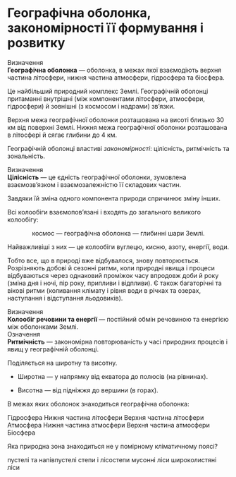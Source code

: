 # Географiчна оболонка, закономiрностi її формування i розвитку

<div class="eoz-wrap">
<span class="eoz">Визначення</span>
<div class="eoz-text">
<b>Географiчна оболонка</b> — оболонка, в межах якої взаємодiють верхня частина лiтосфери, нижня частина атмосфери, гiдросфера та бiосфера.
</div>
</div>

Це найбільший природний комплекс Землі. Географічній оболонці притаманні внутрішні (між компонентами літосфери, атмосфери, гідросфери) й зовнішні (з космосом і надрами) зв’язки.

Верхня межа географічної оболонки розташована на висоті близько 30 км від поверхні Землі. Нижня межа географічної оболонки розташована в літосфері й сягає глибини до 4 км.

Географічній оболонці властиві *закономірності*: <span class="p1">цілісність</span>, <span class="p1">ритмічність</span> та <span class="p1">зональність</span>.

<div class="eoz-wrap">
<span class="eoz">Визначення</span>
<div class="eoz-text">
<b>Цiлiснiсть</b> — це єднiсть географiчної оболонки, зумовлена взаємозв’язком i взаємозалежнiстю її складових частин.
</div>
</div>

Завдяки їй зміна одного компонента природи спричинює зміну інших.

Всі колообіги взаємопов’язані і входять до загального великого колообігу: 

<p align="center"><span class="p1">космос — географічна оболонка — глибинні шари Землі</span>.</p>

Найважливіші з них — це колообіги вуглецю, кисню, азоту, енергії, води.

Тобто все, що в природі вже відбувалося, знову повторюється. Розрізняють добові й сезонні ритми, коли природні явища і процеси відбуваються через однаковий проміжок часу впродовж доби й року (зміна дня і ночі, пір року, припливи і відпливи). Є також багаторічні та вікові ритми (коливання клімату і рівня води в річках та озерах, наступання і відступання льодовиків).

<div class="eoz-wrap">
<span class="eoz">Визначення</span>
<div class="eoz-text">
<b>Колообiг речовини та енергiї</b> — постiйний обмiн речовиною та енергiєю мiж оболонками Землi.
</div>
</div>

<div class="eoz-wrap">
<span class="eoz">Означення</span>
<div class="eoz-text">
<b>Ритмiчнiсть</b> — закономiрна повторюванiсть у часi природних процесiв i явищ у географiчнiй оболонцi.
</div>
</div>


Поділяється на <span class="p1">широтну</span> та <span class="p1">висотну</span>.

-   <span class="p1">Широтна</span> — у напрямку від екватора до полюсів (на рівнинах).

-   <span class="p1">Висотна</span> — від підніжжя до вершини (в горах).

<quiz>
<question multiple>
<p>В межах яких оболонок знаходиться географічна оболонка:</p>
<answer correct>Гідросфера</answer>
<answer>Нижня частина літосфери</answer>
<answer correct>Верхня частина літосфери</answer>
<answer correct>Атмосфера</answer>
<answer correct>Нижня частина атмосфери</answer>
<answer>Верхня частина атмосфери</answer>
<answer correct>Біосфера</answer>
</question>
      
<question>
<p>Яка природна зона знаходиться не у помірному кліматичному поясі?</p>
<answer>пустелі та напівпустелі </answer>
<answer>степи і лісостепи</answer>
<answer correct>мусонні ліси</answer>
<answer>широколистяні ліси</answer>
</question>
</quiz>